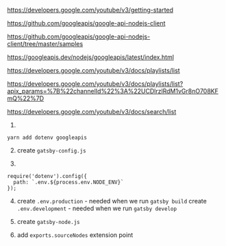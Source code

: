 https://developers.google.com/youtube/v3/getting-started

https://github.com/googleapis/google-api-nodejs-client

https://github.com/googleapis/google-api-nodejs-client/tree/master/samples

https://googleapis.dev/nodejs/googleapis/latest/index.html

https://developers.google.com/youtube/v3/docs/playlists/list

https://developers.google.com/youtube/v3/docs/playlists/list?apix_params=%7B%22channelId%22%3A%22UCDlrzlRdM1vGr8nO708KFmQ%22%7D

https://developers.google.com/youtube/v3/docs/search/list

1.

```shell
yarn add dotenv googleapis
```

2. create `gatsby-config.js`

3.

```shell
require('dotenv').config({
  path: `.env.${process.env.NODE_ENV}`
});
```

4.  create `.env.production` - needed when we run `gatsby build`
    create `.env.development` - needed when we run `gatsby develop`

5.  create `gatsby-node.js`

6.  add `exports.sourceNodes` extension point
